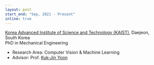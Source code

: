 ```yaml
---
layout: post
start_end: "Sep, 2021 - Present"
inline: true
---
```


[Korea Advanced Institute of Science and Technology (KAIST)](https://www.kaist.ac.kr/en/), Daejeon, South Korea \
PhD in Mechanical Engineering
- Research Area: Computer Vision & Machine Learning
- Advisor: Prof. [Kuk-Jin Yoon](https://sites.google.com/site/kjyoon/)
